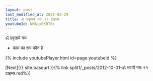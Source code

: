 ```yaml
---
layout: post
last_modified_at: 2021-03-29
title: ॐ प्रवृताये नमः ११ टाइम्स
youtubeId: NMAixEKRT6c
---
```

 
 
 ॐ प्रवृताये नमः  
 
 -  काम का रूप कौन है 
 
  
 
  
 
 
 
 
 
 


{% include youtubePlayer.html id=page.youtubeId %}
 
[Next]({{ site.baseurl }}{% link  split1/_posts/2012-10-01-ॐ भवायै नमः ११ टाइम्स.md%})
 
